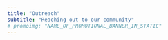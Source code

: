 ```yaml
---
title: "Outreach"
subtitle: "Reaching out to our community"
# promoimg: "NAME_OF_PROMOTIONAL_BANNER_IN_STATIC"
---
```

